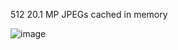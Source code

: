 512 20.1 MP JPEGs cached in memory

![image](https://github.com/user-attachments/assets/31c20aa3-aaf9-4791-9833-6fa77266911d)
